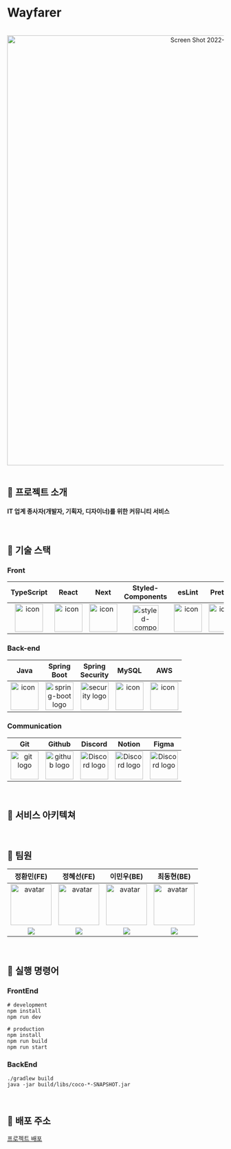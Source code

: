 # Wayfarer

<br>
<div align="center" style="display:flex;">
  <img width="1000" alt="Screen Shot 2022-09-18 at 2 14 10 AM" src="https://user-images.githubusercontent.com/65848374/212693464-d04ad430-2969-4175-94b8-6c505139b3b2.png">
</div>

<br>

## 🚀 프로젝트 소개

#### IT 업계 종사자(개발자, 기획자, 디자이너)를 위한 커뮤니티 서비스

<br>

## 🚀 기술 스택
### Front

| TypeScript | React | Next | Styled-<br>Components | esLint | Prettier |
| :---: | :---: | :---: | :---: | :---: | :---: |
| <img src="https://user-images.githubusercontent.com/65848374/212696094-a7269472-2be7-49c3-9911-508d8e740710.svg" alt="icon" width="65" height="65" /> | <img src="https://user-images.githubusercontent.com/65848374/212695846-dde59eaf-ccea-41bd-9189-0dfde6ff11ae.svg" alt="icon" width="65" height="65" /> | <img src="https://user-images.githubusercontent.com/65848374/212695324-65df1b52-bf0f-4fe3-b91d-ee7c84f6a2a6.svg" alt="icon" width="65" height="65" /> | <img src="https://user-images.githubusercontent.com/102649010/190989271-ff9a9e3d-6a8d-4007-85d5-582892daafa9.png" alt="styled-components icon" width="60" height="60" /> | <img src="https://user-images.githubusercontent.com/65848374/212696256-5bfe5b87-1530-49b7-ac24-214cc9bf9051.svg" alt="icon" width="65" height="65" /> | <img src="https://prettier.io/icon.png" alt="icon" width="65" height="65" /> |


### Back-end
| Java | Spring<br>Boot | Spring<br>Security | MySQL | AWS |
| :---: | :---: | :---: | :---: | :---: |
| <img src="https://cdn-icons-png.flaticon.com/512/5968/5968282.png" alt="icon" width="65" height="65" /> | <img alt="spring-boot logo" src="https://t1.daumcdn.net/cfile/tistory/27034D4F58E660F616" width="65" height="65" >| <img alt="security logo" src="https://user-images.githubusercontent.com/44282342/190943312-b9cb7da5-d189-42f0-96e8-1f293cd26379.svg" height="65" width="65" > | <img src="https://i.pinimg.com/originals/09/7b/34/097b349ab1d78c15744c3a89ff457939.png" alt="icon" width="65" height="65" /> |<img src="https://lavca.org/app/uploads/2019/10/aws-logo-square.png" alt="icon" width="65" height="65" /> |

### Communication
| Git | Github | Discord | Notion | Figma
| :---: | :---: | :---: | :---: | :---: |
| <img alt="git logo" src="https://git-scm.com/images/logos/logomark-orange@2x.png" width="65" height="65" > | <img alt="github logo" src="https://github.githubassets.com/images/modules/logos_page/GitHub-Mark.png" width="65" height="65"> | <img alt="Discord logo" src="https://assets-global.website-files.com/6257adef93867e50d84d30e2/62595384e89d1d54d704ece7_3437c10597c1526c3dbd98c737c2bcae.svg" height="65" width="65"> | <img alt="Discord logo" src="https://user-images.githubusercontent.com/65848374/212697933-461bbd18-fe4e-4e58-ab0b-cfebc0d75b83.svg" height="65" width="65"> | <img alt="Discord logo" src="https://user-images.githubusercontent.com/65848374/212698722-139b5d61-2e4b-426c-9370-7af2dbdc0fb2.png" height="65" width="65"> |

<br>

## 🚀 서비스 아키텍쳐

<br>

## 🚀 팀원

| 정환민(FE) | 정혜선(FE) | 이민우(BE) | 최동현(BE) |
| :--: | :--: | :--: | :--: |
| <img width="95px" height="95px" src="https://avatars.githubusercontent.com/u/65848374?v=4" alt="avatar" /> | <img width="95px" height="95px" src="https://avatars.githubusercontent.com/u/90498108?v=4" alt="avatar" /> | <img width="95px" height="95px" src="https://avatars.githubusercontent.com/u/44282342?v=4" alt="avatar" />|<img width="95px" height="95px" src="https://avatars.githubusercontent.com/u/95848796?v=4" alt="avatar" />|
|[<img src="https://img.shields.io/badge/GitHub-181717?style=for-the-badge&logo=GitHub&logoColor=white"/>](https://github.com/JEONGHWANMIN) | [<img src="https://img.shields.io/badge/GitHub-181717?style=for-the-badge&logo=GitHub&logoColor=white"/>](https://github.com/seonnn) | [<img src="https://img.shields.io/badge/GitHub-181717?style=for-the-badge&logo=GitHub&logoColor=white"/>](https://github.com/minoolian) | [<img src="https://img.shields.io/badge/GitHub-181717?style=for-the-badge&logo=GitHub&logoColor=white"/>](https://github.com/5witchkr)|  

<br>

## 🚀 실행 명령어

### FrontEnd 
```
# development
npm install
npm run dev

# production
npm install
npm run build
npm run start
```

### BackEnd
```
./gradlew build
java -jar build/libs/coco-*-SNAPSHOT.jar
```

<br>

## 🚀 배포 주소

[프로젝트 배포 ](https://wayfarer-it.duckdns.org/)

